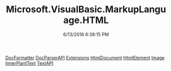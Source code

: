 ﻿---
title: Microsoft.VisualBasic.MarkupLanguage.HTML
date: 6/13/2016 6:38:15 PM
---

[DocFormatter](T-Microsoft.VisualBasic.MarkupLanguage.HTML.DocFormatter.html)
[DocParserAPI](T-Microsoft.VisualBasic.MarkupLanguage.HTML.DocParserAPI.html)
[Extensions](T-Microsoft.VisualBasic.MarkupLanguage.HTML.Extensions.html)
[HtmlDocument](T-Microsoft.VisualBasic.MarkupLanguage.HTML.HtmlDocument.html)
[HtmlElement](T-Microsoft.VisualBasic.MarkupLanguage.HTML.HtmlElement.html)
[Image](T-Microsoft.VisualBasic.MarkupLanguage.HTML.Image.html)
[InnerPlantText](T-Microsoft.VisualBasic.MarkupLanguage.HTML.InnerPlantText.html)
[TextAPI](T-Microsoft.VisualBasic.MarkupLanguage.HTML.TextAPI.html)
